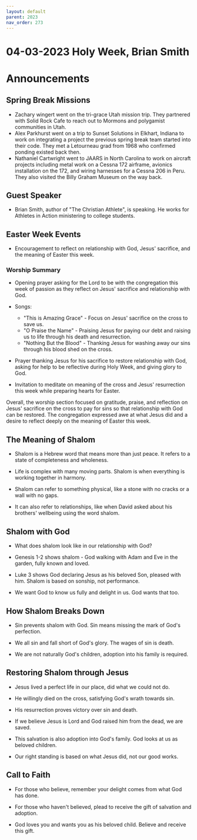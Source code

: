 ```yaml
---
layout: default
parent: 2023
nav_order: 273
---
```


# 04-03-2023 Holy Week, Brian Smith



# Announcements

## Spring Break Missions
- Zachary wingert went on the tri-grace Utah mission trip. They partnered with Solid Rock Cafe to reach out to Mormons and polygamist communities in Utah.
- Alex Parkhurst went on a trip to Sunset Solutions in Elkhart, Indiana to work on integrating a project the previous spring break team started into their code. They met a Letourneau grad from 1968 who confirmed ponding existed back then. 
- Nathaniel Cartwright went to JAARS in North Carolina to work on aircraft projects including metal work on a Cessna 172 airframe, avionics installation on the 172, and wiring harnesses for a Cessna 206 in Peru. They also visited the Billy Graham Museum on the way back.

## Guest Speaker
- Brian Smith, author of "The Christian Athlete", is speaking. He works for Athletes in Action ministering to college students. 

## Easter Week Events
- Encouragement to reflect on relationship with God, Jesus' sacrifice, and the meaning of Easter this week.


### Worship Summary

- Opening prayer asking for the Lord to be with the congregation this week of passion as they reflect on Jesus' sacrifice and relationship with God. 

- Songs:
  - "This is Amazing Grace" - Focus on Jesus' sacrifice on the cross to save us.
  - "O Praise the Name" - Praising Jesus for paying our debt and raising us to life through his death and resurrection. 
  - "Nothing But the Blood" - Thanking Jesus for washing away our sins through his blood shed on the cross.

- Prayer thanking Jesus for his sacrifice to restore relationship with God, asking for help to be reflective during Holy Week, and giving glory to God.

- Invitation to meditate on meaning of the cross and Jesus' resurrection this week while preparing hearts for Easter. 

Overall, the worship section focused on gratitude, praise, and reflection on Jesus' sacrifice on the cross to pay for sins so that relationship with God can be restored. The congregation expressed awe at what Jesus did and a desire to reflect deeply on the meaning of Easter this week.


## The Meaning of Shalom

- Shalom is a Hebrew word that means more than just peace. It refers to a state of completeness and wholeness. 

- Life is complex with many moving parts. Shalom is when everything is working together in harmony.

- Shalom can refer to something physical, like a stone with no cracks or a wall with no gaps. 

- It can also refer to relationships, like when David asked about his brothers' wellbeing using the word shalom.

## Shalom with God

- What does shalom look like in our relationship with God? 

- Genesis 1-2 shows shalom - God walking with Adam and Eve in the garden, fully known and loved.

- Luke 3 shows God declaring Jesus as his beloved Son, pleased with him. Shalom is based on sonship, not performance.

- We want God to know us fully and delight in us. God wants that too.

## How Shalom Breaks Down

- Sin prevents shalom with God. Sin means missing the mark of God's perfection. 

- We all sin and fall short of God's glory. The wages of sin is death.

- We are not naturally God's children, adoption into his family is required.

## Restoring Shalom through Jesus

- Jesus lived a perfect life in our place, did what we could not do.

- He willingly died on the cross, satisfying God's wrath towards sin. 

- His resurrection proves victory over sin and death.

- If we believe Jesus is Lord and God raised him from the dead, we are saved.

- This salvation is also adoption into God's family. God looks at us as beloved children.

- Our right standing is based on what Jesus did, not our good works.

## Call to Faith

- For those who believe, remember your delight comes from what God has done. 

- For those who haven't believed, plead to receive the gift of salvation and adoption.

- God loves you and wants you as his beloved child. Believe and receive this gift.